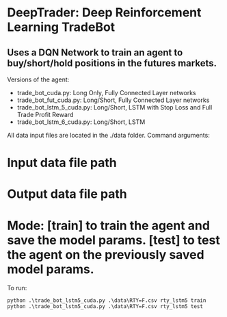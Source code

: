 # DeepTrader: Deep Reinforcement Learning TradeBot

## Uses a DQN Network to train an agent to buy/short/hold positions in the futures markets.

Versions of the agent:
- trade_bot_cuda.py: Long Only, Fully Connected Layer networks
- trade_bot_fut_cuda.py: Long/Short, Fully Connected Layer networks
- trade_bot_lstm_5_cuda.py: Long/Short, LSTM with Stop Loss and Full Trade Profit Reward
- trade_bot_lstm_6_cuda.py: Long/Short, LSTM 

All data input files are located in the ./data folder. 
Command arguments:
# Input data file path
# Output data file path
# Mode: [train] to train the agent and save the model params. [test] to test the agent on the previously saved model params.


To run:
```
python .\trade_bot_lstm5_cuda.py .\data\RTY=F.csv rty_lstm5 train
python .\trade_bot_lstm5_cuda.py .\data\RTY=F.csv rty_lstm5 test
```